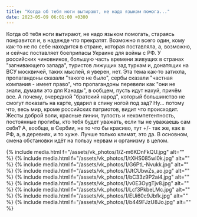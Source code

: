 ```yaml
---
title: "Когда об тебя ноги вытирают, не надо языком помога..."
date: 2023-05-09 06:01:00 +0300
---
```


Когда об тебя ноги вытирают, не надо языком помогать, стараясь понравится и, в надежде что прекратят.
Возможно я всего один, кому как-то не по себе находится в стране, которая поставляла, а, возможно, и сейчас поставляет боеприпасы Украине для войны с РФ. У российских чиновников, большую часть времени живущих в странах "загнивающего запада", туристов лижущих зад туркам и, донатящих на ВСУ москвичей, таких мыслей, я уверен, нет.
Эта тема как-то затихла, пропагандоны сказали "такого не было", сербы сказали "частная компания - имеет право", что пропагандоны перевели как "они не знали, думали это для Канады", в ообщем, пусть идут нахуй, причём все.
А почему, очередной "братский народ", который большинство не смогут показать на карте, ударил в спину ногой под зад? Ну... потому что, весь мир, кроме российских патриотов, видит что происходит. Жесты доброй воли, красные линии, тупость и некомпетентность, постоянные прогибы, кто тебя будет уважать, если ты не уважаешь сам себя?
А, вообще, в Сербии, не то что бы красиво, тут +/- так же, как в РФ, а, в деревнях, и то хуже. Лучше только климат, это да. В основном, смена обстановки идёт на пользу нервам и организму в целом.


{% include media.html f="/assets/vk_photos/1/Z-m6KDnFkQU.jpg" alt="" %}
{% include media.html f="/assets/vk_photos/1/tXHS085wI0k.jpg" alt="" %}
{% include media.html f="/assets/vk_photos/1/G6PtL-Nvukk.jpg" alt="" %}
{% include media.html f="/assets/vk_photos/1/JtCUbwZs_ao.jpg" alt="" %}
{% include media.html f="/assets/vk_photos/1/bC33z9P2ai4.jpg" alt="" %}
{% include media.html f="/assets/vk_photos/1/v0E3OygTjv8.jpg" alt="" %}
{% include media.html f="/assets/vk_photos/1/Lcf3PkbeLMc.jpg" alt="" %}
{% include media.html f="/assets/vk_photos/1/EUi60c9Jbfk.jpg" alt="" %}
{% include media.html f="/assets/vk_photos/1/b449FJzU8Jo.jpg" alt="" %}
